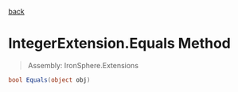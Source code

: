 ﻿

[back](/IronSphere.Extensions/types/IntegerExtension)

# IntegerExtension.Equals Method

> Assembly: IronSphere.Extensions

```csharp
bool Equals(object obj)
```



 